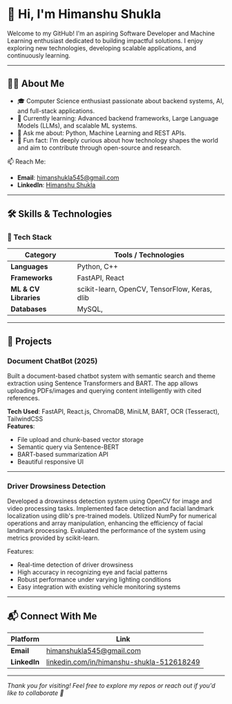 # 👋 Hi, I'm Himanshu Shukla

Welcome to my GitHub! I'm an aspiring Software Developer and Machine Learning enthusiast dedicated to building impactful solutions. I enjoy exploring new technologies, developing scalable applications, and continuously learning.

---

## 🧑‍💻 About Me

- 🎓 Computer Science enthusiast passionate about backend systems, AI, and full-stack applications.
- 🌱 Currently learning: Advanced backend frameworks, Large Language Models (LLMs), and scalable ML systems.
- 💬 Ask me about: Python, Machine Learning and REST APIs.
- 🌌 Fun fact: I’m deeply curious about how technology shapes the world and aim to contribute through open-source and research.

📫 Reach Me:  
- **Email**: [himanshukla545@gmail.com](mailto:himanshukla545@gmail.com)  
- **LinkedIn**: [Himanshu Shukla](https://www.linkedin.com/in/himanshu-shukla-512618249/)

---

## 🛠️ Skills & Technologies

### 🚀 Tech Stack

| Category               | Tools / Technologies                                                                 |
|------------------------|---------------------------------------------------------------------------------------|
| **Languages**          | Python, C++                                                                          |
| **Frameworks**         | FastAPI, React                                                                |
| **ML & CV Libraries**  | scikit-learn, OpenCV, TensorFlow, Keras, dlib                                        |
| **Databases**          | MySQL,                                                                 |

---

## 🚀 Projects

###  Document ChatBot (2025)

Built a document-based chatbot system with semantic search and theme extraction using Sentence Transformers and BART. The app allows uploading PDFs/images and querying content intelligently with cited references.

**Tech Used**: FastAPI, React.js, ChromaDB, MiniLM, BART, OCR (Tesseract), TailwindCSS  
**Features**:
- File upload and chunk-based vector storage
- Semantic query via Sentence-BERT
- BART-based summarization API
- Beautiful responsive UI

---

### Driver Drowsiness Detection

Developed a drowsiness detection system using OpenCV for image and video processing tasks. Implemented face detection and facial landmark localization using dlib's pre-trained models. Utilized NumPy for numerical operations and array manipulation, enhancing the efficiency of facial landmark processing. Evaluated the performance of the system using metrics provided by scikit-learn.

Features:
- Real-time detection of driver drowsiness
- High accuracy in recognizing eye and facial patterns
- Robust performance under varying lighting conditions
- Easy integration with existing vehicle monitoring systems

---



## 📬 Connect With Me

| Platform     | Link |
|--------------|------|
| **Email**    | [himanshukla545@gmail.com](mailto:himanshukla545@gmail.com) |
| **LinkedIn** | [linkedin.com/in/himanshu-shukla-512618249](https://www.linkedin.com/in/himanshu-shukla-512618249/) |

---

*Thank you for visiting! Feel free to explore my repos or reach out if you'd like to collaborate 🚀*
